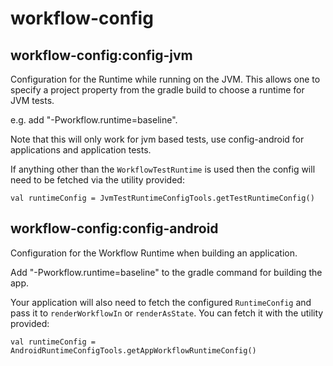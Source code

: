 # workflow-config

## workflow-config:config-jvm

Configuration for the Runtime while running on the JVM. This allows one to specify a project
property from the gradle build to choose a runtime for JVM tests.

e.g. add "-Pworkflow.runtime=baseline".

Note that this will only work for jvm based tests, use config-android for applications and
application tests.

If anything other than the `WorkflowTestRuntime` is used then the config will need to be fetched
via the utility provided:

`val runtimeConfig = JvmTestRuntimeConfigTools.getTestRuntimeConfig()`

## workflow-config:config-android

Configuration for the Workflow Runtime when building an application.

Add "-Pworkflow.runtime=baseline" to the gradle command for building the app.

Your application will also need to fetch the configured `RuntimeConfig` and pass it to
`renderWorkflowIn` or `renderAsState`. You can fetch it with the utility provided:

`val runtimeConfig = AndroidRuntimeConfigTools.getAppWorkflowRuntimeConfig()`
